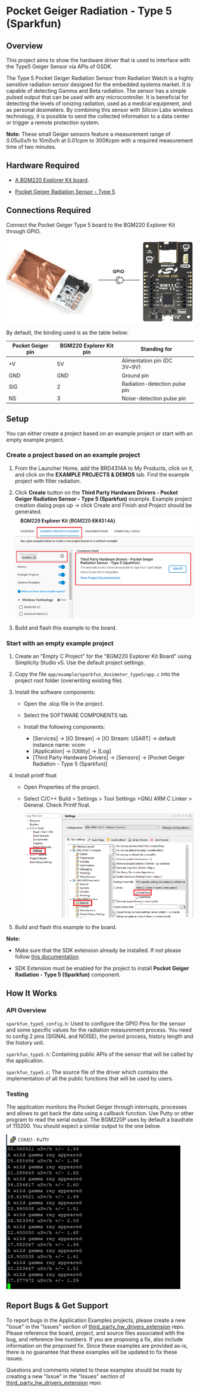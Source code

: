 # Pocket Geiger Radiation - Type 5 (Sparkfun) #

## Overview ##

This project aims to show the hardware driver that is used to interface with the Type5 Geiger Sensor via APIs of GSDK.

The Type 5 Pocket Geiger Radiation Sensor from Radiation Watch is a highly sensitive radiation sensor designed for the embedded systems market. It is capable of detecting Gamma and Beta radiation. The sensor has a simple pulsed output that can be used with any microcontroller. It is beneficial for detecting the levels of ionizing radiation, used as a medical equipment, and as personal dosimeters. By combining this sensor with Silicon Labs wireless technology, it is possible to send the collected information to a data center or trigger a remote protection system.

**Note:** These small Geiger sensors feature a measurement range of 0.05uSv/h to 10mSv/h at 0.01cpm to 300Kcpm with a required measurement time of two minutes.

## Hardware Required ##

- [A BGM220 Explorer Kit board](https://www.silabs.com/development-tools/wireless/bluetooth/bgm220-explorer-kit).

- [Pocket Geiger Radiation Sensor - Type 5](https://www.sparkfun.com/products/14209).

## Connections Required ##

Connect the Pocket Geiger Type 5 board to the BGM220 Explorer Kit through GPIO.

![connection](image/connection.png)

By default, the binding used is as the table below:

| Pocket Geiger pin  | BGM220 Explorer Kit pin | Standing for                  |
| ------------------ | ----------------------- | ----------------------------- |
| +V                 | 5V                      | Alimentation pin (DC 3V~9V)   |
| GND                | GND                     | Ground pin                    |
| SIG                | 2                       | Radiation-detection pulse pin |
| NS                 | 3                       | Noise-detection pulse pin     |

## Setup ##

You can either create a project based on an example project or start with an empty example project.

### Create a project based on an example project ###

1. From the Launcher Home, add the BRD4314A to My Products, click on it, and click on the **EXAMPLE PROJECTS & DEMOS** tab. Find the example project with filter radiation.

2. Click **Create** button on the **Third Party Hardware Drivers - Pocket Geiger Radiation Sensor - Type 5 (Sparkfun)** example. Example project creation dialog pops up -> click Create and Finish and Project should be generated.
![Create_example](image/create_example.png)

3. Build and flash this example to the board.

### Start with an empty example project ###

1. Create an "Empty C Project" for the "BGM220 Explorer Kit Board" using Simplicity Studio v5. Use the default project settings.

2. Copy the file `app/example/sparkfun_dosimeter_type5/app.c` into the project root folder (overwriting existing file).

3. Install the software components:

    - Open the .slcp file in the project.

    - Select the SOFTWARE COMPONENTS tab.

    - Install the following components:

        - [Services] → [IO Stream] → [IO Stream: USART] → default instance name: vcom
        - [Application] → [Utility] → [Log]
        - [Third Party Hardware Drivers] → [Sensors] → [Pocket Geiger Radiation - Type 5 (Sparkfun)]

4. Install printf float

    - Open Properties of the project.

    - Select C/C++ Build > Settings > Tool Settings >GNU ARM C Linker > General. Check Printf float.

        ![float](image/float.png)

5. Build and flash this example to the board.

**Note:**

- Make sure that the SDK extension already be installed. If not please follow [this documentation](https://github.com/SiliconLabs/third_party_hw_drivers_extension/blob/master/README.md#how-to-add-to-simplicity-studio-ide).

- SDK Extension must be enabled for the project to install **Pocket Geiger Radiation - Type 5 (Sparkfun)** component.

## How It Works ##

### API Overview ###

`sparkfun_type5_config.h`: Used to configure the GPIO Pins for the sensor and some specific values for the radiation measurement process. You need to config 2 pins (SIGNAL and NOISE), the period process, history length and the history unit.

`sparkfun_type5.h`: Containing public APIs of the sensor that will be called by the application.

`sparkfun_type5.c`: The source file of the driver which contains the implementation of all the public functions that will be used by users.

### Testing ###

The application monitors the Pocket Geiger through interrupts, processes and allows to get back the data using a callback function.
Use Putty or other program to read the serial output. The BGM220P uses by default a baudrate of 115200. You should expect a similar output to the one below.

![logging_screen](image/log.png)

## Report Bugs & Get Support ##

To report bugs in the Application Examples projects, please create a new "Issue" in the "Issues" section of [third_party_hw_drivers_extension](https://github.com/SiliconLabs/third_party_hw_drivers_extension) repo. Please reference the board, project, and source files associated with the bug, and reference line numbers. If you are proposing a fix, also include information on the proposed fix. Since these examples are provided as-is, there is no guarantee that these examples will be updated to fix these issues.

Questions and comments related to these examples should be made by creating a new "Issue" in the "Issues" section of [third_party_hw_drivers_extension](https://github.com/SiliconLabs/third_party_hw_drivers_extension) repo.
